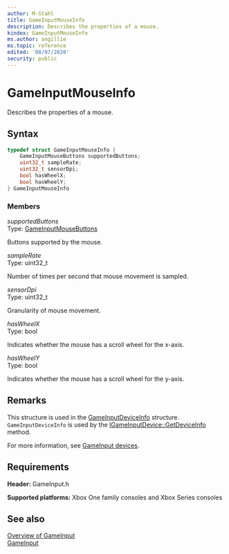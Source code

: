 ```yaml
---
author: M-Stahl
title: GameInputMouseInfo
description: Describes the properties of a mouse.
kindex: GameInputMouseInfo
ms.author: angillie
ms.topic: reference
edited: '08/07/2020'
security: public
---
```


# GameInputMouseInfo  

Describes the properties of a mouse. 

<a id="syntaxSection"></a>

## Syntax  
  
```cpp
typedef struct GameInputMouseInfo {  
    GameInputMouseButtons supportedButtons;  
    uint32_t sampleRate;  
    uint32_t sensorDpi;  
    bool hasWheelX;  
    bool hasWheelY;  
} GameInputMouseInfo  
```
  
<a id="membersSection"></a>

### Members  
  
*supportedButtons*  
Type: [GameInputMouseButtons](../enums/gameinputmousebuttons.md)  
  
Buttons supported by the mouse.  
  
*sampleRate*  
Type: uint32_t  
  
Number of times per second that mouse movement is sampled.  
  
*sensorDpi*  
Type: uint32_t  
  
Granularity of mouse movement.  
  
*hasWheelX*  
Type: bool  
  
Indicates whether the mouse has a scroll wheel for the x-axis. 
  
*hasWheelY*  
Type: bool  
  
Indicates whether the mouse has a scroll wheel for the y-axis. 
  
<a id="remarksSection"></a>

## Remarks  

This structure is used in the [GameInputDeviceInfo](gameinputdeviceinfo.md) structure. `GameInputDeviceInfo` is used by the [IGameInputDevice::GetDeviceInfo](../interfaces/igameinputdevice/methods/igameinputdevice_getdeviceinfo.md) method. 

For more information, see [GameInput devices](../../../../input/overviews/input-devices.md). 
  
<a id="requirementsSection"></a>

## Requirements  
  
**Header:** GameInput.h
  
**Supported platforms:** Xbox One family consoles and Xbox Series consoles  
  
<a id="seealsoSection"></a>

## See also  

[Overview of GameInput](../../../../input/overviews/input-overview.md)  
[GameInput](../gameinput_members.md)  
  